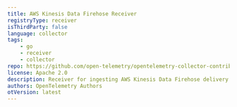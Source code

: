 ```yaml
---
title: AWS Kinesis Data Firehose Receiver
registryType: receiver
isThirdParty: false
language: collector
tags:
    - go
    - receiver
    - collector
repo: https://github.com/open-telemetry/opentelemetry-collector-contrib/tree/main/receiver/awsfirehosereceiver
license: Apache 2.0
description: Receiver for ingesting AWS Kinesis Data Firehose delivery stream messages and parsing the records received based on the configured record type.
authors: OpenTelemetry Authors
otVersion: latest
---
```

